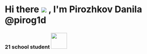 # Hi there ![](https://user-images.githubusercontent.com/18350557/176309783-0785949b-9127-417c-8b55-ab5a4333674e.gif) , I'm Pirozhkov Danila @pirog1d

### 21 school student  <img src="https://media4.giphy.com/media/v1.Y2lkPTc5MGI3NjExYW9laDMwOWdnang0NW85MzVwd2hsMmpkZmg3ZXgyczQxYWh6M2l1MiZlcD12MV9pbnRlcm5hbF9naWZfYnlfaWQmY3Q9Zw/78XCFBGOlS6keY1Bil/giphy.gif" width="50">

